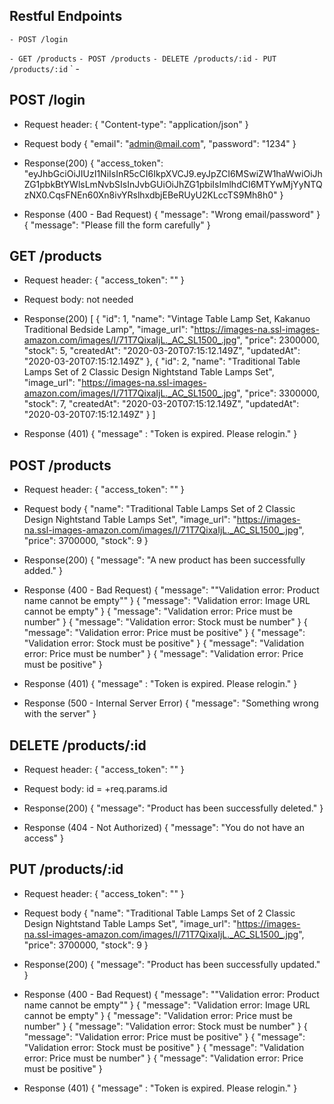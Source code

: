 ## Restful Endpoints
` - POST /login `

` - GET /products `
` - POST /products `
` - DELETE /products/:id `
` - PUT /products/:id `
` - 

## POST /login
- Request header:
{
    "Content-type": "application/json"
}

- Request body
    {
        "email": "admin@mail.com",
        "password": "1234"
    }

- Response(200)
    {
        "access_token": "eyJhbGciOiJIUzI1NiIsInR5cCI6IkpXVCJ9.eyJpZCI6MSwiZW1haWwiOiJhZG1pbkBtYWlsLmNvbSIsInJvbGUiOiJhZG1pbiIsImlhdCI6MTYwMjYyNTQzNX0.CqsFNEn60Xn8ivYRslhxdbjEBeRUyU2KLccTS9Mh8h0"
    }

- Response (400 - Bad Request)
{
  "message": "Wrong email/password"
}
{
  "message": "Please fill the form carefully"
}

## GET /products
- Request header:
{
    "access_token": "<your access token>"
}

- Request body:
not needed

- Response(200)
[
    {
        "id": 1,
        "name": "Vintage Table Lamp Set, Kakanuo Traditional Bedside Lamp",
        "image_url": "https://images-na.ssl-images-amazon.com/images/I/71T7QixaIjL._AC_SL1500_.jpg",
        "price": 2300000,
        "stock": 5,
        "createdAt": "2020-03-20T07:15:12.149Z",
        "updatedAt": "2020-03-20T07:15:12.149Z"
    },
    {
        "id": 2,
        "name": "Traditional Table Lamps Set of 2 Classic Design Nightstand Table Lamps Set",
        "image_url": "https://images-na.ssl-images-amazon.com/images/I/71T7QixaIjL._AC_SL1500_.jpg",
        "price": 3300000,
        "stock": 7,
        "createdAt": "2020-03-20T07:15:12.149Z",
        "updatedAt": "2020-03-20T07:15:12.149Z"
    }
]
- Response (401)
{
    "message" : "Token is expired. Please relogin."
}




## POST /products
- Request header:
{
    "access_token": "<your access token>"
}

- Request body
    {
        "name": "Traditional Table Lamps Set of 2 Classic Design Nightstand Table Lamps Set",
        "image_url": "https://images-na.ssl-images-amazon.com/images/I/71T7QixaIjL._AC_SL1500_.jpg",
        "price": 3700000,
        "stock": 9
    }

- Response(200)
    {
        "message": "A new product has been successfully added."
    }
- Response (400 - Bad Request)
{
  "message": ""Validation error: Product name cannot be empty""
}
{
  "message": "Validation error: Image URL cannot be empty"
}
{
  "message": "Validation error: Price must be number"
}
{
  "message": "Validation error: Stock must be number"
}
{
  "message": "Validation error: Price must be positive"
}
{
  "message": "Validation error: Stock must be positive"
}
{
  "message": "Validation error: Price must be number"
}
{
  "message": "Validation error: Price must be positive"
}

- Response (401)
{
    "message" : "Token is expired. Please relogin."
}
- Response (500 - Internal Server Error)
{
  "message": "Something wrong with the server"
}


## DELETE /products/:id
- Request header:
{
    "access_token": "<your access token>"
}

- Request body:
id = +req.params.id

- Response(200)
{ 
    "message": "Product has been successfully deleted."
}

- Response (404 - Not Authorized)
{
  "message": "You do not have an access"
}



## PUT /products/:id
- Request header:
{
    "access_token": "<your access token>"
}

- Request body
    {
        "name": "Traditional Table Lamps Set of 2 Classic Design Nightstand Table Lamps Set",
        "image_url": "https://images-na.ssl-images-amazon.com/images/I/71T7QixaIjL._AC_SL1500_.jpg",
        "price": 3700000,
        "stock": 9
    }

- Response(200)
    {
        "message": "Product has been successfully updated."
    }
- Response (400 - Bad Request)
{
  "message": ""Validation error: Product name cannot be empty""
}
{
  "message": "Validation error: Image URL cannot be empty"
}
{
  "message": "Validation error: Price must be number"
}
{
  "message": "Validation error: Stock must be number"
}
{
  "message": "Validation error: Price must be positive"
}
{
  "message": "Validation error: Stock must be positive"
}
{
  "message": "Validation error: Price must be number"
}
{
  "message": "Validation error: Price must be positive"
}

- Response (401)
{
    "message" : "Token is expired. Please relogin."
}
